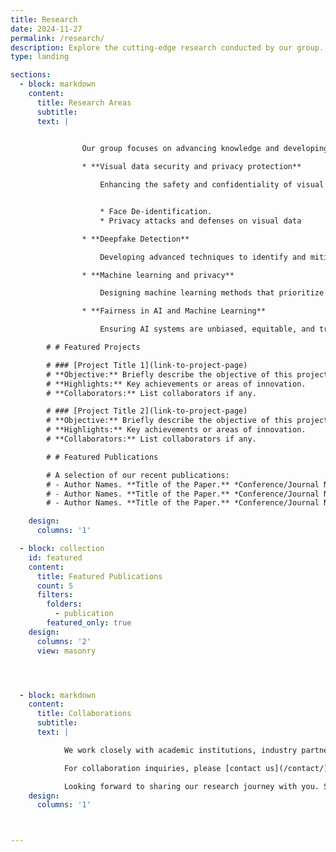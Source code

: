 ```yaml
---
title: Research
date: 2024-11-27
permalink: /research/
description: Explore the cutting-edge research conducted by our group.
type: landing

sections:
  - block: markdown
    content:
      title: Research Areas
      subtitle:
      text: |
       

                Our group focuses on advancing knowledge and developing innovative solutions in the following key areas:

                * **Visual data security and privacy protection**

                    Enhancing the safety and confidentiality of visual information through innovative AI-driven solutions.


                    * Face De-identification.
                    * Privacy attacks and defenses on visual data

                * **Deepfake Detection**

                    Developing advanced techniques to identify and mitigate manipulated media for secure and trustworthy digital spaces.

                * **Machine learning and privacy**

                    Designing machine learning methods that prioritize data protection and ethical use of sensitive information.

                * **Fairness in AI and Machine Learning**

                    Ensuring AI systems are unbiased, equitable, and transparent to foster trust and inclusivity in technology.

        # # Featured Projects

        # ### [Project Title 1](link-to-project-page)
        # **Objective:** Briefly describe the objective of this project.  
        # **Highlights:** Key achievements or areas of innovation.  
        # **Collaborators:** List collaborators if any.  

        # ### [Project Title 2](link-to-project-page)
        # **Objective:** Briefly describe the objective of this project.  
        # **Highlights:** Key achievements or areas of innovation.  
        # **Collaborators:** List collaborators if any.  

        # # Featured Publications

        # A selection of our recent publications:
        # - Author Names. **Title of the Paper.** *Conference/Journal Name,* Year. [DOI/Link](#)
        # - Author Names. **Title of the Paper.** *Conference/Journal Name,* Year. [DOI/Link](#)
        # - Author Names. **Title of the Paper.** *Conference/Journal Name,* Year. [DOI/Link](#)

    design:
      columns: '1'

  - block: collection
    id: featured
    content:
      title: Featured Publications
      count: 5
      filters:
        folders:
          - publication
        featured_only: true
    design:
      columns: '2'
      view: masonry




  - block: markdown
    content:
      title: Collaborations
      subtitle:
      text: |

            We work closely with academic institutions, industry partners, and research organizations to solve pressing challenges.

            For collaboration inquiries, please [contact us](/contact/).

            Looking forward to sharing our research journey with you. Stay connected!
    design:
      columns: '1'



---
```

